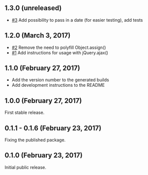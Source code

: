 ## 1.3.0 (unreleased)

* [#3](https://github.com/evangelischeomroep/npo-api-interceptor/pull/3) Add possibility to pass in a date (for easier testing), add tests

## 1.2.0 (March 3, 2017)

* [#2](https://github.com/evangelischeomroep/npo-api-interceptor/pull/2) Remove the need to polyfill Object.assign()
* [#1](https://github.com/evangelischeomroep/npo-api-interceptor/pull/1) Add instructions for usage with jQuery.ajax()

## 1.1.0 (February 27, 2017)

* Add the version number to the generated builds
* Add development instructions to the README

## 1.0.0 (February 27, 2017)

First stable release.

## 0.1.1 - 0.1.6 (February 23, 2017)

Fixing the published package.

## 0.1.0 (February 23, 2017)

Initial public release.
